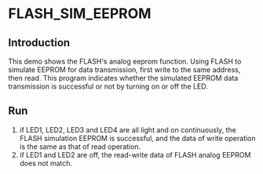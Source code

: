 # FLASH_SIM_EEPROM

## Introduction

This demo shows the  FLASH's analog eeprom function.
Using FLASH to simulate EEPROM for data transmission, first write to the same address, then read. This program indicates whether the simulated EEPROM data transmission is successful or not by turning on or off the LED.

## Run

1. if LED1, LED2, LED3 and LED4 are all light and on continuously, the FLASH simulation EEPROM is successful, and the data of write operation is the same as that of read operation.
2. if LED1 and LED2 are off, the read-write data of FLASH analog EEPROM does not match.
